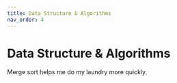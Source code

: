 ```yaml
---
title: Data Structure & Algorithms
nav_order: 4
---
```


# Data Structure & Algorithms
Merge sort helps me do my laundry more quickly.